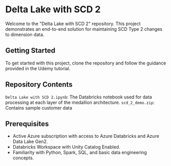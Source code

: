 # Delta Lake with SCD 2

Welcome to the "Delta Lake with SCD 2" repository. This project demonstrates an end-to-end solution for maintaining SCD Type 2 changes to dimension data.

## Getting Started
To get started with this project, clone the repository and follow the guidance provided in the Udemy tutorial.

## Repository Contents
`Delta Lake with SCD 2.ipynb`: The Databricks notebook used for data processing at each layer of the medallion architecture.
`scd_2_demo.zip`: Contains sample customer data 

## Prerequisites
- Active Azure subscription with access to Azure Databricks and Azure Data Lake Gen2.
- Databricks Workspace with Unity Catalog Enabled.
- Familiarity with Python, Spark, SQL, and basic data engineering concepts.
